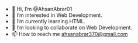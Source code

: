 - 👋 Hi, I’m @AhsanAbrar01
- 👀 I’m interested in Web Development.
- 🌱 I’m currently learning HTML.
- 💞️ I’m looking to collaborate on Web Development.
- 📫 How to reach me ahsanabrar370@gmail.com


<!---
AhsanAbrar01/AhsanAbrar01 is a ✨ special ✨ repository because its `README.md` (this file) appears on your GitHub profile.
You can click the Preview link to take a look at your changes.
--->
